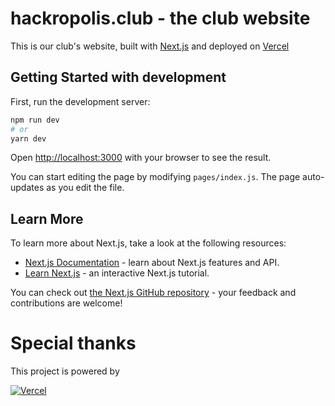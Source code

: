 # hackropolis.club - the club website

This is our club's website, built with [Next.js](https://nextjs.org/) and deployed on [Vercel](https://vercel.com?utm_source=hackropolis&utm_campaign=oss&utm_medium=link)

## Getting Started with development

First, run the development server:

```bash
npm run dev
# or
yarn dev
```

Open [http://localhost:3000](http://localhost:3000) with your browser to see the result.

You can start editing the page by modifying `pages/index.js`. The page auto-updates as you edit the file.

## Learn More

To learn more about Next.js, take a look at the following resources:

-   [Next.js Documentation](https://nextjs.org/docs) - learn about Next.js features and API.
-   [Learn Next.js](https://nextjs.org/learn) - an interactive Next.js tutorial.

You can check out [the Next.js GitHub repository](https://github.com/vercel/next.js/) - your feedback and contributions are welcome!

# Special thanks

This project is powered by

[![Vercel](https://raw.githubusercontent.com/hackropolis/website/main/public/sponsors/vercel-dark.svg)](https://vercel.com?utm_source=hackropolis&utm_campaign=oss&utm_medium=link)
